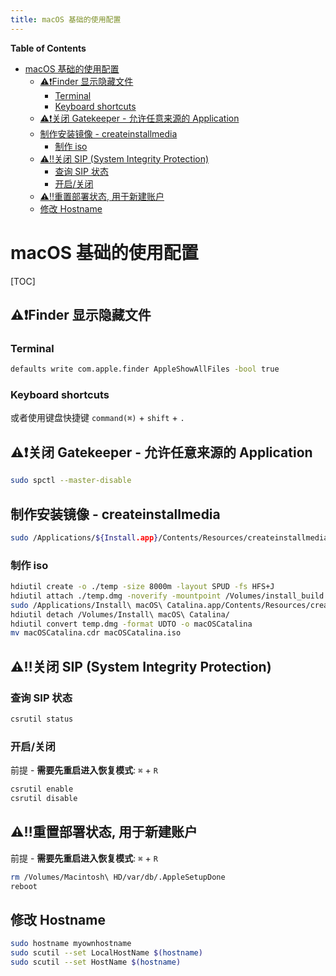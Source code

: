 ```yaml
---
title: macOS 基础的使用配置
---
```


<!-- START doctoc generated TOC please keep comment here to allow auto update -->
<!-- DON'T EDIT THIS SECTION, INSTEAD RE-RUN doctoc TO UPDATE -->
**Table of Contents**

- [macOS 基础的使用配置](#macos-基础的使用配置)
  - [⚠️❗️Finder 显示隐藏文件](#️️finder-显示隐藏文件)
    - [Terminal](#terminal)
    - [Keyboard shortcuts](#keyboard-shortcuts)
  - [⚠️❗️关闭 Gatekeeper - 允许任意来源的 Application](#️️关闭-gatekeeper---允许任意来源的-application)
  - [制作安装镜像 - createinstallmedia](#制作安装镜像---createinstallmedia)
    - [制作 iso](#制作-iso)
  - [⚠️‼️关闭 SIP (System Integrity Protection)](#️️关闭-sip-system-integrity-protection)
    - [查询 SIP 状态](#查询-sip-状态)
    - [开启/关闭](#开启关闭)
  - [⚠️‼️重置部署状态, 用于新建账户](#️️重置部署状态-用于新建账户)
  - [修改 Hostname](#修改-hostname)

<!-- END doctoc generated TOC please keep comment here to allow auto update -->

# macOS 基础的使用配置

[TOC]

## ⚠️❗️Finder 显示隐藏文件
### Terminal
```bash
defaults write com.apple.finder AppleShowAllFiles -bool true
```
### Keyboard shortcuts
或者使用键盘快捷键 `command(⌘)` + `shift` + `.`

## ⚠️❗️关闭 Gatekeeper - 允许任意来源的 Application

```bash
sudo spctl --master-disable
```

## 制作安装镜像 - createinstallmedia

```bash
sudo /Applications/${Install.app}/Contents/Resources/createinstallmedia --volume /Volumes/${MyVolume} /Applications/${Install.app} --downloadassets --nointeraction
```

### 制作 iso

```bash
hdiutil create -o ./temp -size 8000m -layout SPUD -fs HFS+J
hdiutil attach ./temp.dmg -noverify -mountpoint /Volumes/install_build
sudo /Applications/Install\ macOS\ Catalina.app/Contents/Resources/createinstallmedia  --volume /Volumes/install_build/
hdiutil detach /Volumes/Install\ macOS\ Catalina/
hdiutil convert temp.dmg -format UDTO -o macOSCatalina
mv macOSCatalina.cdr macOSCatalina.iso
```

## ⚠️‼️关闭 SIP (System Integrity Protection)

### 查询 SIP 状态

```bash
csrutil status
```

### 开启/关闭

前提 - **需要先重启进入恢复模式**: `⌘` + `R`

```bash
csrutil enable
csrutil disable
```

## ⚠️‼️重置部署状态, 用于新建账户

前提 - **需要先重启进入恢复模式**: `⌘` + `R`

```bash
rm /Volumes/Macintosh\ HD/var/db/.AppleSetupDone
reboot
```

## 修改 Hostname

```bash
sudo hostname myownhostname
sudo scutil --set LocalHostName $(hostname)
sudo scutil --set HostName $(hostname)
```